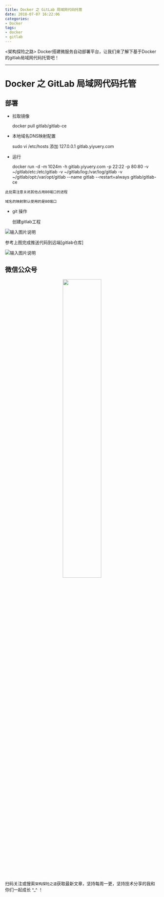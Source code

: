 ```yaml
---
title: Docker 之 GitLab 局域网代码托管
date: 2018-07-07 16:22:06
categories:
- Docker
tags:
- docker
- gitlab
---
```


&lt;架构探险之路> Docker搭建微服务自动部署平台，让我们来了解下基于Docker的gitlab局域网代码托管吧！

* * *

# Docker 之 GitLab 局域网代码托管

## 部署

-   拉取镜像

    docker pull gitlab/gitlab-ce

-   本地域名DNS映射配置

    sudo vi /etc/hosts
    添加 127.0.0.1 gitlab.yiyuery.com

-   运行

    docker run -d -m 1024m -h gitlab.yiyuery.com -p 22:22 -p 80:80 -v ~/gitlab/etc:/etc/gitlab -v ~/gitlab/log:/var/log/gitlab -v ~/gitlab/opt:/var/opt/gitlab --name gitlab --restart=always gitlab/gitlab-ce

`此处需注意关闭其他占用80端口的进程`

    域名的映射默认使用的是80端口

-   git 操作

    创建gitlab工程

![输入图片说明](https://images.gitee.com/uploads/images/2018/0708/100245_fe2789c0_912956.png "屏幕截图.png")

  参考上图完成推送代码到远端[gitlab仓库]

![输入图片说明](https://images.gitee.com/uploads/images/2018/0708/152004_e20c3a06_912956.png "屏幕截图.png")



## 微信公众号

<center>
<img src="https://images.gitee.com/uploads/images/2018/0717/215030_8e782063_912956.png" width="50%" height="50%"/>
</center>

扫码关注或搜索`架构探险之道`获取最新文章，坚持每周一更，坚持技术分享的我和你们一起成长 ^_^ ！
